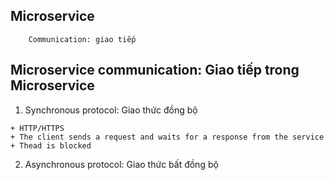 ## Microservice
```
    Communication: giao tiếp
```

## Microservice communication: Giao tiếp trong Microservice

1. Synchronous protocol: Giao thức đồng bộ

```
+ HTTP/HTTPS
+ The client sends a request and waits for a response from the service
+ Thead is blocked
```

2. Asynchronous protocol: Giao thức bất đồng bộ

```
    
```